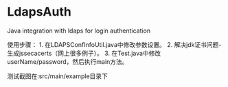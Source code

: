 # LdapsAuth
Java integration with ldaps for login authentication

使用步骤：
    1. 在LDAPSConfInfoUtil.java中修改参数设置。
    2. 解决jdk证书问题-生成jssecacerts（网上很多例子）。
    3. 在Test.java中修改userName/password，然后执行main方法。

测试截图在:src/main/example目录下